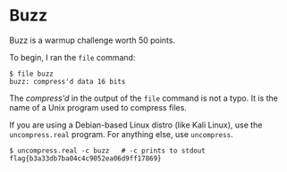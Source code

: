 # Buzz

Buzz is a warmup challenge worth 50 points.

To begin, I ran the ```file``` command:

```
$ file buzz  
buzz: compress'd data 16 bits
```

The *compress'd* in the output of the ```file``` command is not a typo. It is
the name of a Unix program used to compress files. 

If you are using a Debian-based Linux distro (like Kali Linux), use the
```uncompress.real``` program. For anything else, use ```uncompress```.

```
$ uncompress.real -c buzz	# -c prints to stdout
flag{b3a33db7ba04c4c9052ea06d9ff17869}
```
